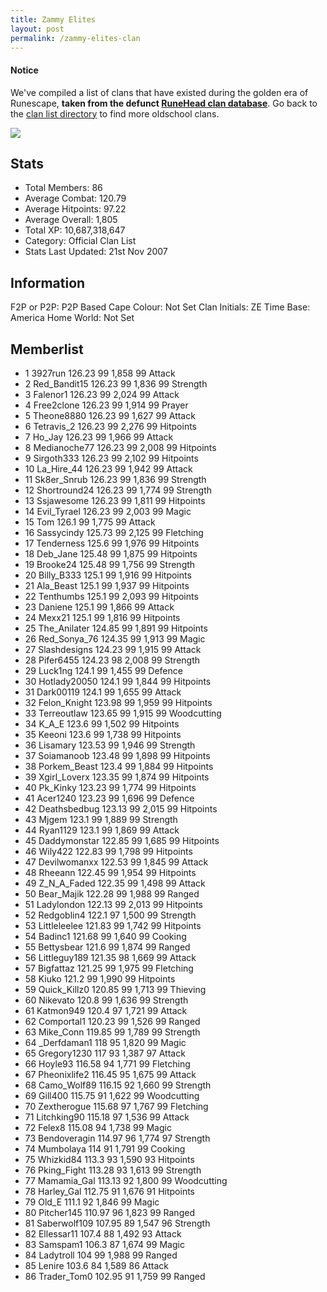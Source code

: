 ```yaml
---
title: Zammy Elites
layout: post
permalink: /zammy-elites-clan
---
```


#### Notice
We've compiled a list of clans that have existed during the golden era of Runescape, **taken from the defunct [RuneHead clan database](https://web.archive.org/web/20070108040636/http://runehead.com/)**. Go back to the [clan list directory](https://www.runescapehall.net/runescapeclans) to find more oldschool clans.

![](https://i.imgur.com/S2Ns0vS.gif)

## Stats

- Total Members: 86
- Average Combat: 120.79
- Average Hitpoints: 97.22
- Average Overall: 1,805
- Total XP: 10,687,318,647
- Category: Official Clan List
- Stats Last Updated: 21st Nov 2007

	
## Information
F2P or P2P: P2P Based
Cape Colour: Not Set
Clan Initials: ZE
Time Base: America
Home World: Not Set

## Memberlist

- 1 	3927run 	126.23 	99 	1,858 	99 Attack	
- 2 	Red_Bandit15 	126.23 	99 	1,836 	99 Strength	
- 3 	Falenor1 	126.23 	99 	2,024 	99 Attack	
- 4 	Free2clone 	126.23 	99 	1,914 	99 Prayer	
- 5 	Theone8880 	126.23 	99 	1,627 	99 Attack	
- 6 	Tetravis_2 	126.23 	99 	2,276 	99 Hitpoints	
- 7 	Ho_Jay 	126.23 	99 	1,966 	99 Attack	
- 8 	Medianoche77 	126.23 	99 	2,008 	99 Hitpoints	
- 9 	Sirgoth333 	126.23 	99 	2,102 	99 Hitpoints	
- 10 	La_Hire_44 	126.23 	99 	1,942 	99 Attack	
- 11 	Sk8er_Snrub 	126.23 	99 	1,836 	99 Strength	
- 12 	Shortround24 	126.23 	99 	1,774 	99 Strength	
- 13 	Ssjawesome 	126.23 	99 	1,811 	99 Hitpoints	
- 14 	Evil_Tyrael 	126.23 	99 	2,003 	99 Magic	
- 15 	Tom 	126.1 	99 	1,775 	99 Attack	
- 16 	Sassycindy 	125.73 	99 	2,125 	99 Fletching	
- 17 	Tenderness 	125.6 	99 	1,976 	99 Hitpoints	
- 18 	Deb_Jane 	125.48 	99 	1,875 	99 Hitpoints	
- 19 	Brooke24 	125.48 	99 	1,756 	99 Strength	
- 20 	Billy_B333 	125.1 	99 	1,916 	99 Hitpoints	
- 21 	Ala_Beast 	125.1 	99 	1,937 	99 Hitpoints	
- 22 	Tenthumbs 	125.1 	99 	2,093 	99 Hitpoints	
- 23 	Daniene 	125.1 	99 	1,866 	99 Attack	
- 24 	Mexx21 	125.1 	99 	1,816 	99 Hitpoints	
- 25 	The_Anilater 	124.85 	99 	1,891 	99 Hitpoints	
- 26 	Red_Sonya_76 	124.35 	99 	1,913 	99 Magic	
- 27 	Slashdesigns 	124.23 	99 	1,915 	99 Attack	
- 28 	Pifer6455 	124.23 	98 	2,008 	99 Strength	
- 29 	Luck1ng 	124.1 	99 	1,455 	99 Defence	
- 30 	Hotlady20050 	124.1 	99 	1,844 	99 Hitpoints	
- 31 	Dark00119 	124.1 	99 	1,655 	99 Attack	
- 32 	Felon_Knight 	123.98 	99 	1,959 	99 Hitpoints	
- 33 	Terreoutlaw 	123.65 	99 	1,915 	99 Woodcutting	
- 34 	K_A_E 	123.6 	99 	1,502 	99 Hitpoints	
- 35 	Keeoni 	123.6 	99 	1,738 	99 Hitpoints	
- 36 	Lisamary 	123.53 	99 	1,946 	99 Strength	
- 37 	Soiamanoob 	123.48 	99 	1,898 	99 Hitpoints	
- 38 	Porkem_Beast 	123.4 	99 	1,884 	99 Hitpoints	
- 39 	Xgirl_Loverx 	123.35 	99 	1,874 	99 Hitpoints	
- 40 	Pk_Kinky 	123.23 	99 	1,774 	99 Hitpoints	
- 41 	Acer1240 	123.23 	99 	1,696 	99 Defence	
- 42 	Deathsbedbug 	123.13 	99 	2,015 	99 Hitpoints	
- 43 	Mjgem 	123.1 	99 	1,889 	99 Strength	
- 44 	Ryan1129 	123.1 	99 	1,869 	99 Attack	
- 45 	Daddymonstar 	122.85 	99 	1,685 	99 Hitpoints	
- 46 	Wily422 	122.83 	99 	1,798 	99 Hitpoints	
- 47 	Devilwomanxx 	122.53 	99 	1,845 	99 Attack	
- 48 	Rheeann 	122.45 	99 	1,954 	99 Hitpoints	
- 49 	Z_N_A_Faded 	122.35 	99 	1,498 	99 Attack	
- 50 	Bear_Majik 	122.28 	99 	1,988 	99 Ranged	
- 51 	Ladylondon 	122.13 	99 	2,013 	99 Hitpoints	
- 52 	Redgoblin4 	122.1 	97 	1,500 	99 Strength	
- 53 	Littleleelee 	121.83 	99 	1,742 	99 Hitpoints	
- 54 	Badinc1 	121.68 	99 	1,640 	99 Cooking	
- 55 	Bettysbear 	121.6 	99 	1,874 	99 Ranged	
- 56 	Littleguy189 	121.35 	98 	1,669 	99 Attack	
- 57 	Bigfattaz 	121.25 	99 	1,975 	99 Fletching	
- 58 	Kiuko 	121.2 	99 	1,990 	99 Hitpoints	
- 59 	Quick_Killz0 	120.85 	99 	1,713 	99 Thieving	
- 60 	Nikevato 	120.8 	99 	1,636 	99 Strength	
- 61 	Katmon949 	120.4 	97 	1,721 	99 Attack	
- 62 	Comportal1 	120.23 	99 	1,526 	99 Ranged	
- 63 	Mike_Conn 	119.85 	99 	1,789 	99 Strength	
- 64 	_Derfdaman1 	118 	95 	1,820 	99 Magic	
- 65 	Gregory1230 	117 	93 	1,387 	97 Attack	
- 66 	Hoyle93 	116.58 	94 	1,771 	99 Fletching	
- 67 	Pheonixlife2 	116.45 	95 	1,675 	99 Attack	
- 68 	Camo_Wolf89 	116.15 	92 	1,660 	99 Strength	
- 69 	Gill400 	115.75 	91 	1,622 	99 Woodcutting	
- 70 	Zextherogue 	115.68 	97 	1,767 	99 Fletching	
- 71 	Litchking90 	115.18 	97 	1,536 	99 Attack	
- 72 	Felex8 	115.08 	94 	1,738 	99 Magic	
- 73 	Bendoveragin 	114.97 	96 	1,774 	97 Strength	
- 74 	Mumbolaya 	114 	91 	1,791 	99 Cooking	
- 75 	Whizkid84 	113.3 	93 	1,590 	93 Hitpoints	
- 76 	Pking_Fight 	113.28 	93 	1,613 	99 Strength	
- 77 	Mamamia_Gal 	113.13 	92 	1,800 	99 Woodcutting	
- 78 	Harley_Gal 	112.75 	91 	1,676 	91 Hitpoints	
- 79 	Old_E 	111.1 	92 	1,846 	99 Magic	
- 80 	Pitcher145 	110.97 	96 	1,823 	99 Ranged	
- 81 	Saberwolf109 	107.95 	89 	1,547 	96 Strength	
- 82 	Ellessar11 	107.4 	88 	1,492 	93 Attack
- 83 	Samspam1 	106.3 	87 	1,674 	99 Magic
- 84 	Ladytroll 	104 	99 	1,988 	99 Ranged	
- 85 	Lenire 	103.6 	84 	1,589 	86 Attack	
- 86 	Trader_Tom0 	102.95 	91 	1,759 	99 Ranged
